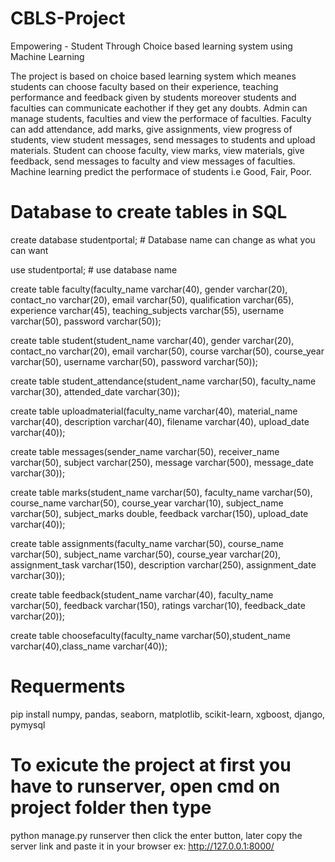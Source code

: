 # CBLS-Project 
Empowering - Student Through Choice based learning system using Machine Learning 

The project is based on choice based learning system which meanes students can choose faculty based on their experience, teaching performance and feedback given by students moreover students and faculties can communicate eachother if they get any doubts. Admin can manage students, faculties and view the performace of faculties. Faculty can add attendance, add marks, give assignments, view progress of students, view student messages, send messages to students and upload materials. Student can choose faculty, view marks, view materials, give feedback, send messages to faculty and view messages of faculties. Machine learning predict the performace of students i.e Good, Fair, Poor.


# **Database to create tables in SQL**

create database studentportal; # Database name can change as what you can want

use studentportal; # use database name

create table faculty(faculty_name varchar(40), gender varchar(20), contact_no varchar(20), email varchar(50), qualification varchar(65), experience varchar(45), teaching_subjects varchar(55),
username varchar(50), password varchar(50));

create table student(student_name varchar(40), gender varchar(20), contact_no varchar(20), email varchar(50), course varchar(50), course_year varchar(50), username varchar(50), password varchar(50));

create table student_attendance(student_name varchar(50), faculty_name varchar(30), attended_date varchar(30));

create table uploadmaterial(faculty_name varchar(40), material_name varchar(40), description varchar(40), filename varchar(40), upload_date varchar(40));

create table messages(sender_name varchar(50), receiver_name varchar(50), subject varchar(250), message varchar(500), message_date varchar(30));

create table marks(student_name varchar(50), faculty_name varchar(50), course_name varchar(50), course_year varchar(10), subject_name varchar(50), subject_marks double, feedback varchar(150),
upload_date varchar(40));

create table assignments(faculty_name varchar(50), course_name varchar(50), subject_name varchar(50), course_year varchar(20), assignment_task varchar(150), description varchar(250),
assignment_date varchar(30));

create table feedback(student_name varchar(40), faculty_name varchar(50), feedback varchar(150), ratings varchar(10), feedback_date varchar(20));

create table choosefaculty(faculty_name varchar(50),student_name varchar(40),class_name varchar(40));


# **Requerments**
pip install numpy, pandas, seaborn, matplotlib, scikit-learn, xgboost, django, pymysql

# **To exicute the project at first you have to runserver, open cmd on project folder then type**
python manage.py runserver then click the enter button, later copy the server link and paste it in your browser ex: http://127.0.0.1:8000/


